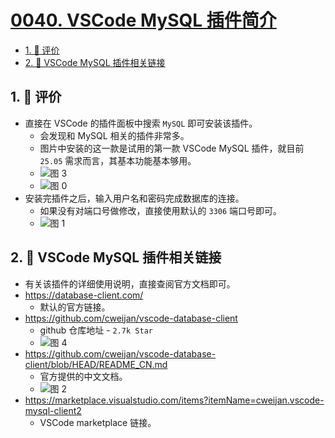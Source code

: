 # [0040. VSCode MySQL 插件简介](https://github.com/tnotesjs/TNotes.sql/tree/main/notes/0040.%20VSCode%20MySQL%20%E6%8F%92%E4%BB%B6%E7%AE%80%E4%BB%8B)

<!-- region:toc -->

- [1. 🫧 评价](#1--评价)
- [2. 🔗 VSCode MySQL 插件相关链接](#2--vscode-mysql-插件相关链接)

<!-- endregion:toc -->

## 1. 🫧 评价

- 直接在 VSCode 的插件面板中搜索 `MySQL` 即可安装该插件。
  - 会发现和 MySQL 相关的插件非常多。
  - 图片中安装的这一款是试用的第一款 VSCode MySQL 插件，就目前 `25.05` 需求而言，其基本功能基本够用。
  - ![图 3](https://cdn.jsdelivr.net/gh/tnotesjs/imgs@main/2025-05-21-20-41-59.png)
  - ![图 0](https://cdn.jsdelivr.net/gh/tnotesjs/imgs@main/2025-05-21-20-32-01.png)
- 安装完插件之后，输入用户名和密码完成数据库的连接。
  - 如果没有对端口号做修改，直接使用默认的 `3306` 端口号即可。
  - ![图 1](https://cdn.jsdelivr.net/gh/tnotesjs/imgs@main/2025-05-21-20-32-37.png)

## 2. 🔗 VSCode MySQL 插件相关链接

- 有关该插件的详细使用说明，直接查阅官方文档即可。
- https://database-client.com/
  - 默认的官方链接。
- https://github.com/cweijan/vscode-database-client
  - github 仓库地址 - `2.7k Star`
  - ![图 4](https://cdn.jsdelivr.net/gh/tnotesjs/imgs@main/2025-05-21-20-49-03.png)
- https://github.com/cweijan/vscode-database-client/blob/HEAD/README_CN.md
  - 官方提供的中文文档。
  - ![图 2](https://cdn.jsdelivr.net/gh/tnotesjs/imgs@main/2025-05-21-20-40-26.png)
- https://marketplace.visualstudio.com/items?itemName=cweijan.vscode-mysql-client2
  - VSCode marketplace 链接。
